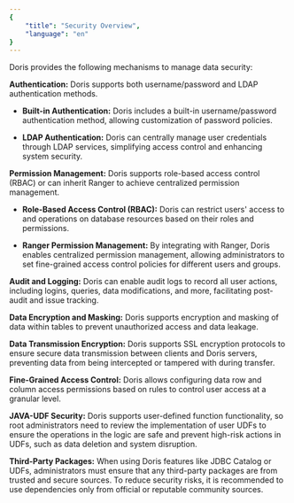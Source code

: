 ```yaml
---
{
    "title": "Security Overview",
    "language": "en"
}
---
```


Doris provides the following mechanisms to manage data security:

**Authentication:** Doris supports both username/password and LDAP authentication methods.

- **Built-in Authentication:** Doris includes a built-in username/password authentication method, allowing customization of password policies.

- **LDAP Authentication:** Doris can centrally manage user credentials through LDAP services, simplifying access control and enhancing system security.

**Permission Management:** Doris supports role-based access control (RBAC) or can inherit Ranger to achieve centralized permission management.

- **Role-Based Access Control (RBAC):** Doris can restrict users' access to and operations on database resources based on their roles and permissions.

- **Ranger Permission Management:** By integrating with Ranger, Doris enables centralized permission management, allowing administrators to set fine-grained access control policies for different users and groups.

**Audit and Logging:** Doris can enable audit logs to record all user actions, including logins, queries, data modifications, and more, facilitating post-audit and issue tracking.

**Data Encryption and Masking:** Doris supports encryption and masking of data within tables to prevent unauthorized access and data leakage.

**Data Transmission Encryption:** Doris supports SSL encryption protocols to ensure secure data transmission between clients and Doris servers, preventing data from being intercepted or tampered with during transfer.

**Fine-Grained Access Control:** Doris allows configuring data row and column access permissions based on rules to control user access at a granular level.

**JAVA-UDF Security:** Doris supports user-defined function functionality, so root administrators need to review the implementation of user UDFs to ensure the operations in the logic are safe and prevent high-risk actions in UDFs, such as data deletion and system disruption.

**Third-Party Packages:** When using Doris features like JDBC Catalog or UDFs, administrators must ensure that any third-party packages are from trusted and secure sources. To reduce security risks, it is recommended to use dependencies only from official or reputable community sources.